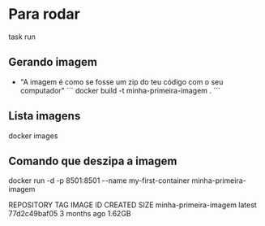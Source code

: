 

# Para rodar
task run





## Gerando imagem
- "A imagem é como se fosse um zip do teu código com o seu computador"
´´´
docker build -t minha-primeira-imagem .
´´´

## Lista imagens
docker images

## Comando que deszipa a imagem
docker run -d -p 8501:8501 --name my-first-container minha-primeira-imagem

REPOSITORY                TAG               IMAGE ID       CREATED         SIZE
minha-primeira-imagem     latest            77d2c49baf05   3 months ago    1.62GB


